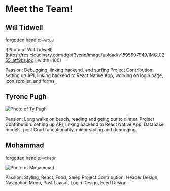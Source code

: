 # Meet the Team!

## Will Tidwell

forgotten handle: `@wt08`

![Photo of Will Tidwell](https://res.cloudinary.com/dgbf3yxnd/image/upload/v1595607949/IMG_0255_atf9bs.jpg | width=100)

Passion: Debugging, linking backend, and surfing
Project Contribution: setting up API, linking backend to React Native App, working on login page, icon scroller, and forms.


## Tyrone Pugh

![Photo of Ty Pugh](https://i.imgur.com/8AmBWqL.png)

Passion: Long walks on beach, reading and going out to dinner.
Project Contribution: setting up API, linking backend to React Native App, Database models, post Crud funcationality, minor styling and debugging.

## Mohammad 

forgotten handle: `@thedr`

![Photo of Mohammad](https://i.imgur.com/k8FnsWY.jpg)

Passion: Styling, React, Food, Sleep
Project Contribution: Header Design, Navigation Menu, Post Layout, Login Design, Feed Design




